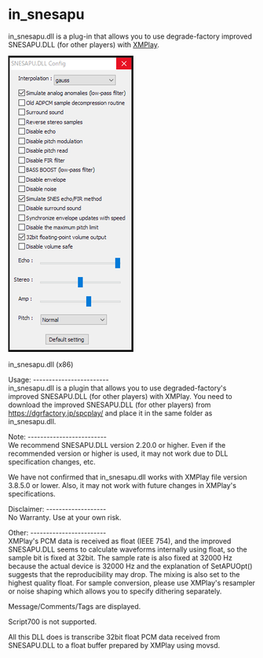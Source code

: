 # in_snesapu

in_snesapu.dll is a plug-in that allows you to use degrade-factory improved SNESAPU.DLL (for other players) with [XMPlay](https://www.xmplay.com/).  

![Sample screenshot: in_snesapudlg.](./in_snesapudlg.png)  

﻿﻿in_snesapu.dll (x86)  
  
Usage: ------------------------  
in_snesapu.dll is a plugin that allows you to use degraded-factory's improved SNESAPU.DLL (for other players) with XMPlay. You need to download the improved SNESAPU.DLL (for other players) from https://dgrfactory.jp/spcplay/ and place it in the same folder as in_snesapu.dll.  
  
  
Note: -------------------------  
We recommend SNESAPU.DLL version 2.20.0 or higher. Even if the recommended version or higher is used, it may not work due to DLL specification changes, etc.  
  
We have not confirmed that   in_snesapu.dll works with XMPlay file version 3.8.5.0 or lower. Also, it may not work with future changes in XMPlay's specifications.  
  
  
Disclaimer: -------------------  
No Warranty. Use at your own risk.  
  
  
Other: ------------------------  
XMPlay's PCM data is received as float (IEEE 754), and the improved SNESAPU.DLL seems to calculate waveforms internally using float, so the sample bit is fixed at 32bit. The sample rate is also fixed at 32000 Hz because the actual device is 32000 Hz and the explanation of SetAPUOpt() suggests that the reproducibility may drop. The mixing is also set to the highest quality float. For sample conversion, please use XMPlay's resampler or noise shaping which allows you to specify dithering separately.  
  
Message/Comments/Tags are displayed.
  
Script700 is not supported.  
  
  
All this DLL does is transcribe 32bit float PCM data received from SNESAPU.DLL to a float buffer prepared by XMPlay using movsd.  
